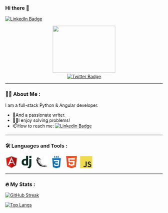 <!--
**benie254/benie254** is a ✨ _special_ ✨ repository because its `README.md` (this file) appears on your GitHub profile.

Here are some ideas to get you started:

- 🔭 I’m currently working on ...
- 🌱 I’m currently learning ...
- 👯 I’m looking to collaborate on ...
- 🤔 I’m looking for help with ...
- 💬 Ask me about ...
- 📫 How to reach me: ...
- 😄 Pronouns: ...
- ⚡ Fun fact: ...
-->

### Hi there 👋

[<img src="https://img.shields.io/badge/LinkedIn-blue?style=for-the-badge&logo=linkedin&logoColor=white" alt="LinkedIn Badge"/>](www.linkedin.com/in/benson-langat-fullstack-developer)
<div align='center'>
  
  <img src='https://media.giphy.com/media/WTjXuYA2y4o3UZly3W/giphy.gif' width='200' height='150'>
  <div id="badges" align='center'>
  
    
  </a>
  <a href="https://twitter.com/benie_langat">
    <img src="https://img.shields.io/badge/Twitter-blue?style=for-the-badge&logo=twitter&logoColor=white" alt="Twitter Badge"/>
  </a>
</div>
  </div>  

---

### :man_technologist: About Me :
I am a full-stack Python & Angular developer.

- :memo:And a passionate writer.
- :superhero_man:I enjoy solving problems!
- :mailbox:How to reach me: [![Linkedin Badge](https://img.shields.io/badge/-benie-blue?style=flat&logo=Linkedin&logoColor=white)](www.linkedin.com/in/benson-langat-fullstack-developer)

---
### :hammer_and_wrench: Languages and Tools :

<div>
  <img src="https://github.com/devicons/devicon/blob/master/icons/angularjs/angularjs-original.svg"  title="CSS3" alt="CSS" width="40" height="40"/>&nbsp;
  <img src="https://github.com/devicons/devicon/blob/master/icons/django/django-plain.svg"  title="CSS3" alt="CSS" width="40" height="40"/>&nbsp;
  <img src="https://github.com/devicons/devicon/blob/master/icons/flask/flask-original.svg"  title="CSS3" alt="CSS" width="40" height="40"/>&nbsp;
  <img src="https://github.com/devicons/devicon/blob/master/icons/css3/css3-plain-wordmark.svg"  title="CSS3" alt="CSS" width="40" height="40"/>&nbsp;
  <img src="https://github.com/devicons/devicon/blob/master/icons/html5/html5-original.svg" title="HTML5" alt="HTML" width="40" height="40"/>&nbsp;
  <img src="https://github.com/devicons/devicon/blob/master/icons/javascript/javascript-original.svg" title="JavaScript" alt="JavaScript" width="40" height="40"/>&nbsp;
</div>

---


### :fire: My Stats :

[![GitHub Streak](http://github-readme-streak-stats.herokuapp.com?user=benie254&theme=dark&background=000000)](https://git.io/streak-stats)

[![Top Langs](https://github-readme-stats.vercel.app/api/top-langs/?username=benie254&layout=compact&theme=vision-friendly-dark)](https://github.com/anuraghazra/github-readme-stats)
  




